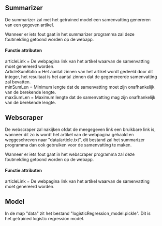 ## Summarizer
De summarizer zal met het getrained model een samenvatting genereren van een gegeven artikel. 

Wanneer er iets fout gaat in het summarizer programma zal deze foutmelding getoond worden op de webapp. 

#### Functie attributen 
articleLink = De webpagina link van het artikel waarvan de samenvatting moet genereerd worden.    
ArticleSumRatio = Het aantal zinnen van het artikel wordt gedeeld door dit integer, het resultaat is het aantal zinnen dat de gegenereerde samenvatting zal bevatten.  
minSumLen = Minimum lengte dat de samenvatting moet zijn onafhankelijk van de berekende lengte.  
maxSumLen = Maximum lengte dat de samenvatting mag zijn onafhankelijk van de berekende lengte.

## Webscraper
De webscraper zal nakijken ofdat de meegegeven link een bruikbare link is, 
wanneer dit zo is wordt het artikel van de webpagina gehaald en weggeschreven naar "data/article.txt", 
dit bestand zal het summarizer programma dan ook gebruiken voor de samenvatting te maken. 

Wanneer er iets fout gaat in het webscraper programma zal deze foutmelding getoond worden op de webapp. 

#### Functie attributen 
articleLink = De webpagina link van het artikel waarvan de samenvatting moet genereerd worden.

## Model 
In de map "data" zit het bestand "logisticRegression_model.pickle". Dit is het getrained logistic regression model.  



